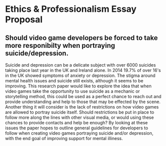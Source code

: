 # Ethics & Professionalism Essay Proposal

## Should video game developers be forced to take more responibilty when portraying suicide/depression.

Suicide and depression can be a delicate subject with over 6000 suicides taking place last year in the UK and Ireland alone. In 2014 19.7%
of over 16's in the UK showed symptoms of anxiety or depression. The stigma around mental health issues and suicide still exists, 
although it seems to be improving. This research paper would like to explore the idea that when video games
take the opportunity to use suicide as a mechanic or storytelling method, this could be used as a perfect chance to reach out and provide 
understanding and help to those
that may be effected by the scene. Another thing it will consider is the lack of restrictions on how video games are allowed to portray 
suicide itself. Should restrictions be put in place to follow more along the lines with other visual media, or would using these chances to
provide 
contacts and help be enough? By looking at these issues the paper hopes to outline general guidelines for developers to follow when 
creating video games portraying suicide and/or depression, with the end goal of improving support for mental illiness.
